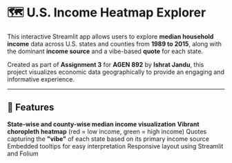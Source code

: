 # 🗺️ U.S. Income Heatmap Explorer

This interactive Streamlit app allows users to explore **median household income** data across U.S. states and counties from **1989 to 2015**, along with the dominant **income source** and a vibe-based **quote** for each state.

Created as part of **Assignment 3** for **AGEN 892** by **Ishrat Jandu**, this project visualizes economic data geographically to provide an engaging and informative experience.

---

## 📌 Features
**State-wise and county-wise median income visualization**
**Vibrant choropleth heatmap** (red = low income, green = high income)
Quotes capturing the **"vibe"** of each state based on its primary income source
Embedded tooltips for easy interpretation
Responsive layout using Streamlit and Folium
